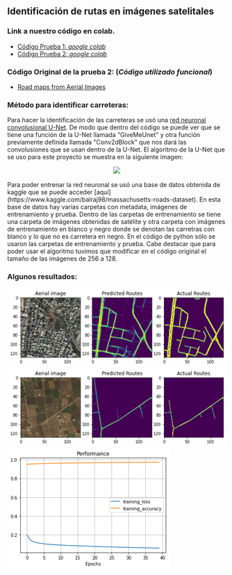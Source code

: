 ## Identificación de rutas en imágenes satelitales

### Link a nuestro código en colab.

* [Código Prueba 1:  _google colab_](https://colab.research.google.com/drive/1awV3qZSnQ75CeoSTZQ26sZ95xVeHlcev?authuser=1#scrollTo=U5cCY3PjQI4J)
* [Código Prueba 2: _google colab_](https://colab.research.google.com/drive/1rIJYTONLDwCyrFZVR-Uw0NPOGAADUE-j)

### Código Original de la prueba 2: (_Código utilizado funcional_)

* [Road maps from Aerial Images](https://www.kaggle.com/vanvalkenberg/road-maps-from-aerial-images)

### Método para identificar carreteras:

Para hacer la identificación de las carreteras se usó una [red neuronal convolusional U-Net](https://en.wikipedia.org/wiki/U-Net). De modo que dentro del código se puede ver que se tiene una función de la U-Net llamada "GiveMeUnet" y otra función previamente definida llamada "Conv2dBlock" que nos dará las convolusiones que se usan dentro de la U-Net. El algoritmo de la U-Net que se uso para este proyecto se muestra en la siguiente imagen: <br>
<p align="center">
<img src="https://www.kaggleusercontent.com/kf/50779053/eyJhbGciOiJkaXIiLCJlbmMiOiJBMTI4Q0JDLUhTMjU2In0.._VfsQJAiOYkd9xpDsjTTSA.FTEdkrbe0trbvPR9NCy6ATpf9Dswg5Z5za3D08D-_z114-EsHV6JZxOVP_4UJw4sr6jF0XiqTPjDJTv5BnPVEVkWo5Y_L0svdrRIDs7ZNSi8P5mTgmoelvk70HCtvYDayHKVr98dE4GP6kllvynnnDv1KN-KIEI2QinAZOpLfkMeZEicbZeVrO1-M3wTS-SWP3PNv8UJKU55LUCZz6l4jFJyJ7TF076E2wZz22MpppadGvv2xvs7ETAIm0f4sHsDQjoP9DBP78N7j7OUMeDhgHUOBXNH4SO-cNQjnpQ16pNGRhUEiCe5IkgpqVfnP-FE6f6ytQwPBOyGqKR0wuem2qkNhpl9dk2qUphfq1_ws46-rAg6bYOHi1X09UcuNiqcUXRbqtnDNNmTk1U5RjjJsTdBULC6RuQ_FabrChhLjIIGGOuFT71Sp49qfhHZzJy96jOA2j3V97qpNLOZt0Y1ny2mW9QSPbTO8rp0OxGqf05ABpPdE13PH9vMNV4muXvGLMO3AqToJVfZb173E6cJ20_t4RwNAcMkzF6wMZdZxFTzW0KmX6awcO-ehEbhgVCBjWpWnI1MQXGcWf-m5ztftMbnjupbRc7uvdrmkZijrrc6qfZ5AZ9A8z645sXN_iMvLCl0ZEeVhQtBVJVv0gCznuEHsRCquX3lhEg3xwngTWCbhlzOSE0gdqFQfxC8ABKJ.UxWkKWU5sQVXgx4ZiRpShg/__results___files/__results___4_0.png" width="150"/> </a>  
</p>
Para poder entrenar la red neuronal se usó una base de datos obtenida de kaggle que se puede acceder [aquí](https://www.kaggle.com/balraj98/massachusetts-roads-dataset). En esta base de datos hay varias carpetas con metadata, imágenes de entrenamiento y prueba. Dentro de las carpetas de entrenamiento se tiene una carpeta de imágenes obtenidas de satélite y otra carpeta con imágenes de entrenamiento en blanco y negro donde se denotan las carretras con blanco y lo que no es carretera en negro. En el código de python sólo se usaron las carpetas de entrenamiento y prueba. Cabe destacar que para poder usar el algoritmo tuvimos que modificar en el código original el tamaño de las imágenes de 256 a 128. 


### Algunos resultados:

![Un resultado](descarga.png)
![Un resultado](descarga2.png)
![Un resultado](descarga4.png)

